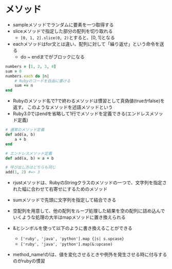 



# メソッド
+ sampleメソッドでランダムに要素を一つ取得する
+ sliceメソッドで指定した部分の配列を切り取れる
    + `[0, 1, 2].slice(0, 2)`とすると、[0, 1]となる
+ eachメソッドはfor文とは違い、配列に対して「繰り返せ」という命令を送る
    + do ~ endまでがブロックになる
```rb
numbers = [1, 2, 3, 4]
sum = 0
numbers.each do |n|
    # Rubyのコードを自由に書ける
    sum += n
end
```
+ Rubyのメソッド名で?で終わるメソッドは慣習として真偽値(trueかfalse)を返す。
このようなメソッドを述語メソッドという
+ Ruby3.0ではendを省略して1行でメソッドを定義できる(エンドレスメソッド定義)
```rb
# 通常のメソッド定義
def add(a, b)
    a + b
end

# エンドレスメソッド定義
def add(a, b) = a + b

# 呼び出し方はどちらも同じ
add(1, 2) #=> 3
```
+ rjustメソッドは、RubyのStringクラスのメソッドの一つで、文字列を指定された幅に合わせて右寄せにするためのメソッド
+ sumメソッドで先頭に文字列を指定して結合できる
+ 空配列を用意して、他の配列をループ処理した結果を空の配列に詰め込んでいくような処理の大半はmapメソッドに置き換えられる


+ &とシンボルを使って以下のように書き換えることができる
    + `['ruby', 'java', 'python'].map {|s| s.upcase}`
    + `['ruby', 'java', 'python'].map(&:upcase)`

+ method_name!の!は、値を変化させるときや例外を発生させる時に付与するのがrubyの慣習




